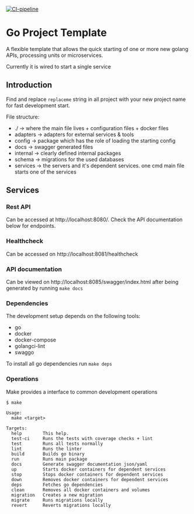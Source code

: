 [![CI-pipeline](https://github.com/efimovalex/go-template/actions/workflows/ci.yml/badge.svg)](https://github.com/efimovalex/go-template/actions/workflows/ci.yml)
# Go Project Template 
A flexible template that allows the quick starting of one or more new golang APIs, processing units or microservices.

Currently it is wired to start a single service 
## Introduction
Find and replace `replaceme` string in all project with your new project name for fast development start.

File structure: 

- ./ -> where the main file lives + configuration files + docker files
- adapters -> adapters for external services & tools
- config -> package which has the role of loading the starting config
- docs -> swagger generated files
- internal -> clearly defined internal packages 
- schema -> migrations for the used databases
- services -> the servers and it's dependent services. one cmd main file starts one of the services

## Services 

### Rest API
Can be accessed at http://localhost:8080/. Check the API documentation below for endpoints.
### Healthcheck
Can be accessed on http://localhost:8081/healthcheck
### API documentation 
Can be viewed on http://localhost:8085/swagger/index.html after being generated by running `make docs`


### Dependencies

The development setup depends on the following tools:

- go
- docker
- docker-compose
- golangci-lint
- swaggo

To install all go dependencies run `make deps`

### Operations

Make provides a interface to common development operations

```
$ make

Usage:
  make <target>

Targets:
  help        This help.
  test-ci     Runs the tests with coverage checks + lint
  test        Runs all tests normally
  lint        Runs the linter
  build       Builds go binary
  run         Runs main package
  docs        Generate swagger documentation json/yaml
  up          Starts docker containers for dependent services
  stop        Stops docker containers for dependent services
  down        Removes docker containers for dependent services
  deps        Fetches go dependencies
  clean       Removes all docker containers and volumes
  migration   Creates a new migration
  migrate     Runs migrations locally
  revert      Reverts migrations locally
  ```